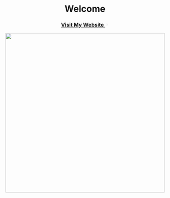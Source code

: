 <h1 align="center">Welcome</h1>
<h3 align="center"><a href="anushkai.com">Visit My Website <svg width="12" height="12" viewBox="0 0 12 12" fill="none" xmlns="http://www.w3.org/2000/svg"><path d="M3.5 3C3.22386 3 3 3.22386 3 3.5C3 3.77614 3.22386 4 3.5 4V3ZM8.5 3.5H9C9 3.22386 8.77614 3 8.5 3V3.5ZM8 8.5C8 8.77614 8.22386 9 8.5 9C8.77614 9 9 8.77614 9 8.5H8ZM2.64645 8.64645C2.45118 8.84171 2.45118 9.15829 2.64645 9.35355C2.84171 9.54882 3.15829 9.54882 3.35355 9.35355L2.64645 8.64645ZM3.5 4H8.5V3H3.5V4ZM8 3.5V8.5H9V3.5H8ZM8.14645 3.14645L2.64645 8.64645L3.35355 9.35355L8.85355 3.85355L8.14645 3.14645Z" fill="#eee"></path></svg></a></h3>
<p align="center">
    <img width="500px" src="https://github-readme-stats.vercel.app/api/top-langs/?username=AnushkaI1&&langs_count=8&theme=dark&hide=html,css,php&layout=compact&bg_color=10101000&hide_title=true&border_color=FFFFFF09">
</p>
<!--&hide_border=true-->
